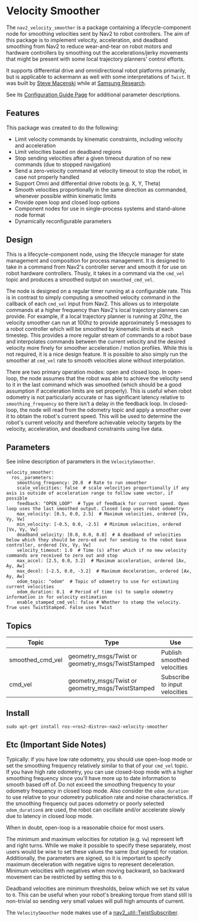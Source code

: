 # Velocity Smoother

The ``nav2_velocity_smoother`` is a package containing a lifecycle-component node for smoothing velocities sent by Nav2 to robot controllers.
The aim of this package is to implement velocity, acceleration, and deadband smoothing from Nav2 to reduce wear-and-tear on robot motors and hardware controllers by smoothing out the accelerations/jerky movements that might be present with some local trajectory planners' control efforts.

It supports differential drive and omnidirectional robot platforms primarily, but is applicable to ackermann as well with some interpretations of ``Twist``. It was built by [Steve Macenski](https://www.linkedin.com/in/steve-macenski-41a985101/) while at [Samsung Research](https://www.sra.samsung.com/).

See its [Configuration Guide Page](https://docs.nav2.org/configuration/packages/configuring-velocity-smoother.html) for additional parameter descriptions.

## Features

This package was created to do the following:

- Limit velocity commands by kinematic constraints, including velocity and acceleration
- Limit velocities based on deadband regions
- Stop sending velocities after a given timeout duration of no new commands (due to stopped navigation)
- Send a zero-velocity command at velocity timeout to stop the robot, in case not properly handled
- Support Omni and differential drive robots (e.g. X, Y, Theta)
- Smooth velocities proportionally in the same direction as commanded, whenever possible within kinematic limits
- Provide open loop and closed loop options
- Component nodes for use in single-process systems and stand-alone node format
- Dynamically reconfigurable parameters

## Design

This is a lifecycle-component node, using the lifecycle manager for state management and composition for process management.
It is designed to take in a command from Nav2's controller server and smooth it for use on robot hardware controllers.
Thusly, it takes in a command via the `cmd_vel` topic and produces a smoothed output on `smoothed_cmd_vel`.

The node is designed on a regular timer running at a configurable rate.
This is in contrast to simply computing a smoothed velocity command in the callback of each `cmd_vel` input from Nav2.
This allows us to interpolate commands at a higher frequency than Nav2's local trajectory planners can provide.
For example, if a local trajectory planner is running at 20hz, the velocity smoother can run at 100hz to provide approximately 5 messages to a robot controller which will be smoothed by kinematic limits at each timestep.
This provides a more regular stream of commands to a robot base and interpolates commands between the current velocity and the desired velocity more finely for smoother acceleration / motion profiles.
While this is not required, it is a nice design feature.
It is possible to also simply run the smoother at `cmd_vel` rate to smooth velocities alone without interpolation.

There are two primary operation modes: open and closed loop.
In open-loop, the node assumes that the robot was able to achieve the velocity send to it in the last command which was smoothed (which should be a good assumption if acceleration limits are set properly).
This is useful when robot odometry is not particularly accurate or has significant latency relative to `smoothing_frequency` so there isn't a delay in the feedback loop.
In closed-loop, the node will read from the odometry topic and apply a smoother over it to obtain the robot's current speed.
This will be used to determine the robot's current velocity and therefore achievable velocity targets by the velocity, acceleration, and deadband constraints using live data.

## Parameters

See inline description of parameters in the `VelocitySmoother`.

```
velocity_smoother:
  ros__parameters:
  	smoothing_frequency: 20.0  # Rate to run smoother
  	scale_velocities: false  # scale velocities proportionally if any axis is outside of acceleration range to follow same vector, if possible
  	feedback: "OPEN_LOOP"  # Type of feedback for current speed. Open loop uses the last smoothed output. Closed loop uses robot odometry
  	max_velocity: [0.5, 0.0, 2.5]  # Maximum velocities, ordered [Vx, Vy, Vw]
   	min_velocity: [-0.5, 0.0, -2.5]  # Minimum velocities, ordered [Vx, Vy, Vw]
   	deadband_velocity: [0.0, 0.0, 0.0]  # A deadband of velocities below which they should be zero-ed out for sending to the robot base controller, ordered [Vx, Vy, Vw]
   	velocity_timeout: 1.0  # Time (s) after which if no new velocity commands are received to zero out and stop
   	max_accel: [2.5, 0.0, 3.2]  # Maximum acceleration, ordered [Ax, Ay, Aw]
   	max_decel: [-2.5, 0.0, -3.2]  # Maximum deceleration, ordered [Ax, Ay, Aw]
   	odom_topic: "odom"  # Topic of odometry to use for estimating current velocities
   	odom_duration: 0.1  # Period of time (s) to sample odometry information in for velocity estimation
	enable_stamped_cmd_vel: false # Whether to stamp the velocity. True uses TwistStamped. False uses Twist
```

## Topics

| Topic            | Type                    | Use                           |
|------------------|-------------------------|-------------------------------|
| smoothed_cmd_vel | geometry_msgs/Twist or  geometry_msgs/TwistStamped | Publish smoothed velocities   |
| cmd_vel          | geometry_msgs/Twist or  geometry_msgs/TwistStamped | Subscribe to input velocities |


## Install

```
sudo apt-get install ros-<ros2-distro>-nav2-velocity-smoother
```

## Etc (Important Side Notes)

Typically: if you have low rate odometry, you should use open-loop mode or set the smoothing frequency relatively similar to that of your `cmd_vel` topic. If you have high rate odometry, you can use closed-loop mode with a higher smoothing frequency since you'll have more up to date information to smooth based off of. Do not exceed the smoothing frequency to your odometry frequency in closed loop mode. Also consider the ``odom_duration`` to use relative to your odometry publication rate and noise characteristics.
If the smoothing frequency out paces odometry or poorly selected ``odom_duration``s are used, the robot can oscillate and/or accelerate slowly due to latency in closed loop mode.

When in doubt, open-loop is a reasonable choice for most users.

The minimum and maximum velocities for rotation (e.g. ``Vw``) represent left and right turns. While we make it possible to specify these separately, most users would be wise to set these values the same (but signed) for rotation. Additionally, the parameters are signed, so it is important to specify maximum deceleration with negative signs to represent deceleration. Minimum velocities with negatives when moving backward, so backward movement can be restricted by setting this to ``0``.

Deadband velocities are minimum thresholds, below which we set its value to `0`. This can be useful when your robot's breaking torque from stand still is non-trivial so sending very small values will pull high amounts of current.

The `VelocitySmoother` node makes use of a [nav2_util::TwistSubscriber](../nav2_util/README.md#twist-publisher-and-twist-subscriber-for-commanded-velocities).

